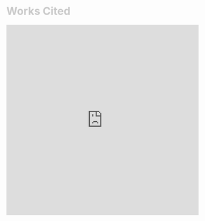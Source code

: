 <div class = "centered"><h1 style="color:#c8c8c8">Works Cited</h1></div>

<iframe src="https://github.com/BenjaminHellebust/BenjaminHellebust.github.io/files/8674185/Bibliography.pdf#page=1" class="frameSet" frameborder="0" allowfullscreen width="100%" height="500px">

